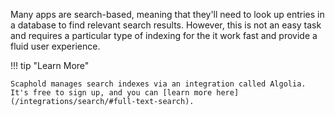 Many apps are search-based, meaning that they'll need to look up entries in a database to find relevant search results.
However, this is not an easy task and requires a particular type of indexing for the it work fast and provide a fluid
user experience.

!!! tip "Learn More"

    Scaphold manages search indexes via an integration called Algolia. It's free to sign up, and you can [learn more here](/integrations/search/#full-text-search).